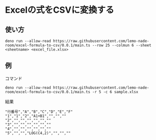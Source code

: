 # Excelの式をCSVに変換する

## 使い方

```shell
deno run --allow-read https://raw.githubusercontent.com/lemo-nade-room/excel-formula-to-csv/0.0.1/main.ts --row 25 --colmun 6 --sheet <sheetname> <excel_file.xlsx>  
```

## 例

コマンド

```shell
deno run --allow-read https://raw.githubusercontent.com/lemo-nade-room/excel-formula-to-csv/0.0.1/main.ts -r 5 -c 6 sample.xlsx
```

結果

```csv
"行番号","A","B","C","D","E","F"
"1","1","2","A1+B1","","",""
"2","","","","","",""
"3","","","","","",""
"4","","","","","",""
"5","","","LOG(C4,2)","","",""
```

